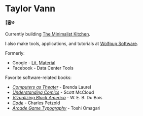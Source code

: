 # Taylor Vann

🐺🖥️⚒️

Currently building [The Minimalist Kitchen](https://tmk3.com).

I also make tools, applications, and tutorials at [Wolfpup Software](https://w-lfpup.com).

Formerly:
- Google - [Lit](https://lit.dev), [Material](https://m3.material.io/develop/web)
- Facebook - Data Center Tools

Favorite software-related books:
- _[Computers as Theater](http://www.tauzero.com/Brenda_Laurel/CAT/CAT2.html)_ - Brenda Laurel
- _[Understanding Comics](https://scottmccloud.com/2-print/1-uc/)_ - Scott McCloud
- _[Vizualizing Black America](https://papress.com/products/w-e-b-du-boiss-data-portraits-visualizing-black-america)_ - W. E. B. Du Bois
- _[Code](https://codehiddenlanguage.com/)_ - Charles Petzold
- _[Arcade Game Typography](https://tosche.net/non-fonts/arcade-game-typography)_ - Toshi Omagari
